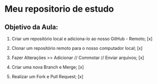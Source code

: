 # Meu repositorio de estudo

## Objetivo da Aula:

1. Criar um repositório local e adiciona-lo ao nosso GitHub - Remoto; [x]

2. Clonar um repositório remoto para o nosso computador local; [x]

3. Fazer Alterações >> Adicionar // Commotar // Enviar arquivos; [x]

4. Criar uma nova Branch e Merge; [x]

5. Realizar um Fork e Pull Request; [x]
